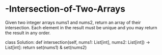 # -Intersection-of-Two-Arrays
Given two integer arrays nums1 and nums2, return an array of their intersection. Each element in the result must be unique and you may return the result in any order.

class Solution:
    def intersection(self, nums1: List[int], nums2: List[int]) -> List[int]:
        return set(nums1) & set(nums2)
        
